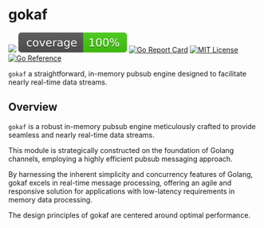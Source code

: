 # gokaf

[![](https://github.com/acjzz/gokaf/actions/workflows/pre-commit.yml/badge.svg)](https://github.com/acjzz/gokaf/actions/workflows/pre-commit.yml)
[![coverage](https://raw.githubusercontent.com/acjzz/gokaf/badges/.badges/main/coverage.svg)](/.github/.testcoverage.yml)
[![Go Report Card](https://goreportcard.com/badge/github.com/acjzz/gokaf?cache=v1)](https://goreportcard.com/report/github.com/acjzz/gokaf)
[![MIT License](http://img.shields.io/badge/license-MIT-blue.svg?style=flat)](https://github.com/acjzz/gokaf/blob/master/LICENSE)
[![Go Reference](https://pkg.go.dev/badge/github.com/acjzz/gokaf.svg)](https://pkg.go.dev/github.com/acjzz/gokaf)

`gokaf` a straightforward, in-memory pubsub engine designed to facilitate nearly real-time data streams.

## Overview

`gokaf` is a robust in-memory pubsub engine meticulously crafted to provide seamless and nearly real-time data streams. 

This module is strategically constructed on the foundation of Golang channels, employing a highly efficient pubsub messaging approach. 

By harnessing the inherent simplicity and concurrency features of Golang, gokaf excels in real-time message processing, offering an agile and responsive solution for applications with low-latency requirements in memory data processing. 

The design principles of gokaf are centered around optimal performance.
